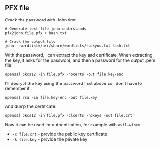 ## PFX file
Crack the password with John first.
```
# Generate text file john understands
pfx2john file.pfx > hash.txt

# Crack the output file
john --wordlist=/usr/share/wordlists/rockyou.txt hash.txt
```
With the password, I can extract the key and certificate. 
When extracting the key, it asks for the password, and then a password for the output .pem file:
```
openssl pkcs12 -in file.pfx -nocerts -out file.key-enc
```
I’ll decrypt the key using the password I set above so I don’t have to remember it:
```
openssl rsa -in file.key-enc -out file.key
```
And dump the certificate:
```
openssl pkcs12 -in file.pfx -clcerts -nokeys -out file.crt
```
Now it can be used for authentication, for example with `evil-winrm`
- `-c file.crt` - provide the public key certificate
- `-k file.key` - provide the private key
